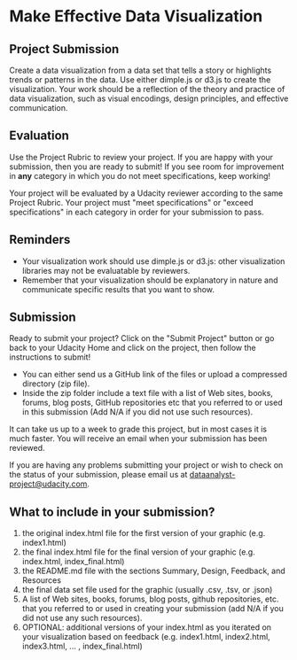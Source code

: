 # Make Effective Data Visualization
## Project Submission
Create a data visualization from a data set that tells a story or highlights trends or patterns in the data. Use either dimple.js or d3.js to create the visualization. Your work should be a reflection of the theory and practice of data visualization, such as visual encodings, design principles, and effective communication.

## Evaluation
Use the Project Rubric to review your project. If you are happy with your submission, then you are ready to submit! If you see room for improvement in **any** category in which you do not meet specifications, keep working!

Your project will be evaluated by a Udacity reviewer according to the same Project Rubric. Your project must "meet specifications" or "exceed specifications" in each category in order for your submission to pass.

## Reminders
- Your visualization work should use dimple.js or d3.js: other visualization libraries may not be evaluatable by reviewers.
- Remember that your visualization should be explanatory in nature and communicate specific results that you want to show.

## Submission
Ready to submit your project? Click on the "Submit Project" button or go back to your Udacity Home and click on the project, then follow the instructions to submit!

- You can either send us a GitHub link of the files or upload a compressed directory (zip file).
- Inside the zip folder include a text file with a list of Web sites, books, forums, blog posts, GitHub repositories etc that you referred to or used in this submission (Add N/A if you did not use such resources).

It can take us up to a week to grade this project, but in most cases it is much faster. You will receive an email when your submission has been reviewed.

If you are having any problems submitting your project or wish to check on the status of your submission, please email us at dataanalyst-project@udacity.com.

## What to include in your submission?
1. the original index.html file for the first version of your graphic (e.g. index1.html)
2. the final index.html file for the final version of your graphic (e.g. index.html, index_final.html)
3. the README.md file with the sections Summary, Design, Feedback, and Resources
4. the final data set file used for the graphic (usually .csv, .tsv, or .json)
5. A list of Web sites, books, forums, blog posts, github repositories, etc. that you referred to or used in creating your submission (add N/A if you did not use any such resources).
6. OPTIONAL: additional versions of your index.html as you iterated on your visualization based on feedback (e.g. index1.html, index2.html, index3.html, ... , index_final.html)
